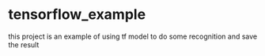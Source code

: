 # tensorflow_example
this project is an example of using tf model to do some recognition and save the result
